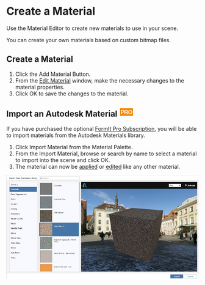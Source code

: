 # Create a Material

Use the Material Editor to create new materials to use in your scene.

You can create your own materials based on custom bitmap files.

## Create a Material

1. Click the Add Material Button.
2. From the [Edit Material](https://github.com/formit3d/autodesk-formit-360-web-help/tree/b94092a615fd6c673021a2b2f7cc67dcd4ba45ce/Visualizing%20Your%20Design/Edit%20a%20Material.md) window, make the necessary changes to the material properties.
3. Click OK to save the changes to the material.

## Import an Autodesk Material ![](../../.gitbook/assets/guid-04cb861e-010b-491d-8ca1-699c79100979-low.png)

If you have purchased the optional [FormIt Pro Subscription](http://www.autodesk.com/products/formit-360/try-buy), you will be able to import materials from the Autodesk Materials library.

1. Click Import Material from the Material Palette.
2. From the Import Material, browse or search by name to select a material to import into the scene and click OK.
3. The material can now be [applied](https://github.com/formit3d/autodesk-formit-360-web-help/tree/b94092a615fd6c673021a2b2f7cc67dcd4ba45ce/Visualizing%20Your%20Design/Apply%20a%20Material.md) or [edited](https://github.com/formit3d/autodesk-formit-360-web-help/tree/b94092a615fd6c673021a2b2f7cc67dcd4ba45ce/Visualizing%20Your%20Design/Edit%20a%20Material.md) like any other material.

![](../../.gitbook/assets/guid-11b4aa4f-c534-48da-aaa8-292d07e366f3-low.jpg)

